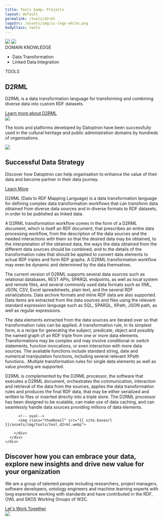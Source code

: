 ```yaml
---
title: Tools &amp; Projects
layout: default
permalink: /tools/d2rml
logoSrc: /assets/img/ic-logo-white.png
bodyClass: tools
---
```

<main role="main">
  <!-- tools header-->
  <section class="tools-header">
    <div class="container">
      <!-- row-->
      <div class="row">
        <!-- col-->
        <div class="col-xl-3 col-lg-3 col-md-3 left">
          <!-- wrap-->
          <div class="wrap">
            <!-- oval-->
            <img class="oval" src="{{ site.baseurl }}/assets/img/ic-oval-6.png">
            <!-- logo-->
            <img class="logo" src="{{ site.baseurl }}/assets/img/ic-logo-d2-white.png">
            <!-- label-->
            <div class="lbl">DOMAIN KNOWLEDGE</div>
            <ul>
              <li>
                Data Transformation
              </li>
              <li>
                Linked Data Integration
              </li>
            </ul>
          </div>
        </div>
        <!-- col-->
        <div class="col-xl-9 col-lg-9 col-md-9 right">
          <div class="lbl">TOOLS</div>
          <h1>D2RML</h1>
          <p>
		  D2RML is a data transformation language for transforming and combining diverse data into custom RDF datasets.
          </p>
          <a href="http://apps.islab.ntua.gr/d2rml/" target="_blank">Learn more about D2RML</a>
        </div>
      </div>
    </div>
  </section>
  <!-- tools header-->
  <section class="tools-detail">
    <div class="container">
      <!-- row-->
      <div class="row">
        <!-- col-->
        <div class="col-xl-3 col-lg-3 col-md-12 left">
          <!-- testimonial-->
          <img class="testi" src="{{ site.baseurl }}/assets/img/ic-testimonial.png">
          <!-- footnote-->
          <p class="footnote">
           The tools and platforms developed by Datoptron have been successfully used in the cultural heritage and public administration domains by hundreds of organisations.
          </p>
          <!-- banner-->
          <div class="banner-wrap">
            <div class="banner">
              <!-- oval-->
              <img class="oval" src="{{ site.baseurl }}/assets/img/ic-oval-6.png">
              <!-- text-->
              <h2>Successful Data Strategy</h2>
              <p>
                Discover how Datoptron can help organisation to enhance the value
                of their data and become partner in their data journey.
              </p>
              <a href="{{ site.baseurl }}/services">Learn More</a>
            </div>
          </div>
        </div>
        <!-- col-->
        <div class="col-xl-9 col-lg-9 col-md-12 right">
          <!-- content-->
<!--          <h3>About</h3> -->
          <p>
D2RML (Data to RDF Mapping Language) is a data transformation language for defining complex data transformation workflows that can transform data obtained from diverse data sources and in diverse formats to RDF datasets, in order to be published as linked data.
          </p>
          <p>

A D2RML transformation workflow comes in the form of a D2RML document, which is itself an RDF document, that prescribes an entire data processing workflow, from the description of the data sources and the needed interactions with them so that the desired data may be obtained, to the interpretation of the obtained data, the ways the data obtained from the different data sources should be combined, and to the details of the transformation rules that should be applied to convert data elements to actual RDF triples and form RDF graphs. A D2RML transformation workflow may even be dynamic and determined by the data themselves.
          </p>
          <p>

The current version of D2RML supports several data sources such as relational databases, REST APIs, SPARQL endpoints, as well as local system and remote files, and several commonly used data formats such as XML, JSON, CSV, Excel spreadsheets, plain text, and the several RDF serializations. Data archive formats and inline RDF data are also supported. Data items are extracted from the data sources and files using the relevant standard expression language such as SQL, SPARQL, XPath, JSON path, as well as regular expressions.
          </p>
          <p>

The data elements extracted from the data sources are iterated over so that transformation rules can be applied. A transformation rule, in its simplest form, is a recipe for generating the subject, predicate, object and possibly the named graph of an RDF triple from one or more data elements. Transformations may be complex and may involve conditional or switch statements, function invocations, or even interaction with more data sources. The available functions include standard string, date and numerical manipulation functions, including several relevant XPath functions.. Multiple transformation rules for single data elements as well as value pivoting are supported.
          </p>
          <p>

D2RML is complemented by the D2RML processor, the software that executes a D2RML document, orchestrates the communication, interaction and retrieval of the data from the sources, applies the data transformation rules and produces the final RDF data, that may be either serialized and written to files or inserted directly into a triple store. The D2RML processor has been designed to be scalable, can make use of data caching, and can seamlessly handle data sources providing millions of data elements.
          </p>
<!--
          <h3>Benefits</h3>
          <p>
            The platform allows cultural heritage institutions to:
          </p>
          <p>
            Integrate different types of data from multiple sources into a single Resource Description Framework (RDF) record or collection.
            Improve searchability and indexing.
            Access a clear overview of the results through the validation procedure which involves validation from a person.
          </p>
          <h3>Technical Information</h3>
          <p>
            The system transforms data to the Resource Description Framework (RDF) and stores them in a Virtuoso triple store, using SPARQL to retrieve and manipulate them. The external annotator services that are used for the enrichment of the metadata employ state-of-the-art technologies like BERT (an attention-based transformer deep neural network), lemmatisation, and named entity recognition and disambiguation techniques.
          </p>
          <p>
            SAGE is an open-source platform under the Apache Licence 2.0. More details and link to the source code will be made publicly available upon completion of the Europeana XX: Century of Change project.


          </p>
-->
          <!-- oval-->
          <img class="thumbnail" src="{{ site.baseurl }}/assets/img/tools/tool_d2rml.webp">

        </div>
      </div>
    </div>
  </section>
  <!-- call to action-->
  <section class="home-calltoaction">
    <div class="container">
      <!-- heading-->
      <div class="text">
        <h2>
          Discover how you can embrace your data, explore <span class="green">new insights </span>and drive <span class="green">new value </span>for your organization
        </h2>
        <p>
          We are a group of talented people including researchers, project managers,
          software developers, ontology engineers and machine learning experts with
          long experience working with standards and have contributed in the RDF, OWL
          and SKOS Working Groups of W3C.
        </p>
        <a href="{{ site.baseurl }}/contact">Let's Work Together</a>
      </div>
      <!-- character-->
      <img class="character" src="{{ site.baseurl }}/assets/img/img-character-3.png">
    </div>
  </section>
</main>
